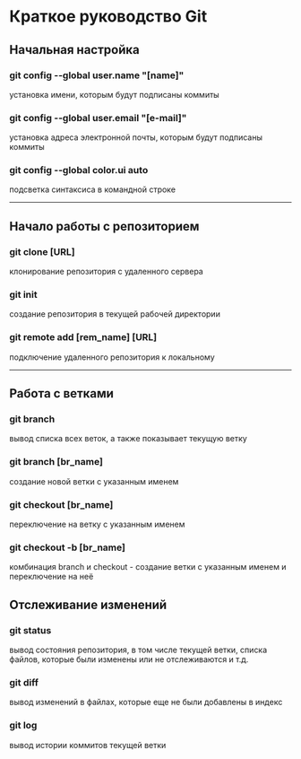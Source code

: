 # Краткое руководство Git

## Начальная настройка
### git config --global user.name "[name]"
установка имени, которым будут подписаны коммиты

### git config --global user.email "[e-mail]"
установка адреса электронной почты, которым будут подписаны коммиты

### git config --global color.ui auto
подсветка синтаксиса в командной строке

---
## Начало работы с репозиторием
### git clone [URL]
клонирование репозитория с удаленного сервера

### git init
создание репозитория в текущей рабочей директории

### git remote add [rem_name] [URL]
подключение удаленного репозитория к локальному

---
## Работа с ветками
### git branch
вывод списка всех веток, а также показывает текущую ветку

### git branch [br_name]
создание новой ветки с указанным именем

### git checkout [br_name]
переключение на ветку с указанным именем

### git checkout -b [br_name]
комбинация branch и checkout - создание ветки с указанным именем и переключение на неё

## Отслеживание изменений
### git status
вывод состояния репозитория, в том числе текущей ветки, списка файлов, которые были изменены или не отслеживаются и т.д.

### git diff
вывод изменений в файлах, которые еще не были добавлены в индекс

### git log
вывод истории коммитов текущей ветки
